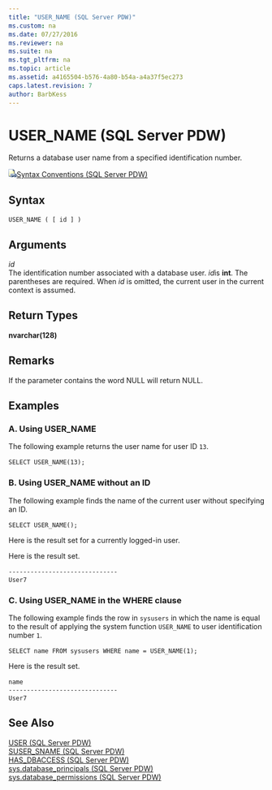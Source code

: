 ```yaml
---
title: "USER_NAME (SQL Server PDW)"
ms.custom: na
ms.date: 07/27/2016
ms.reviewer: na
ms.suite: na
ms.tgt_pltfrm: na
ms.topic: article
ms.assetid: a4165504-b576-4a80-b54a-a4a37f5ec273
caps.latest.revision: 7
author: BarbKess
---
```

# USER_NAME (SQL Server PDW)
Returns a database user name from a specified identification number.  
  
![Topic link icon](../sqlpdw/media/Topic_Link.gif "Topic_Link")[Syntax Conventions &#40;SQL Server PDW&#41;](../sqlpdw/syntax-conventions-sql-server-pdw.md)  
  
## Syntax  
  
```  
USER_NAME ( [ id ] )  
```  
  
## Arguments  
*id*  
The identification number associated with a database user. *id*is **int**. The parentheses are required. When *id* is omitted, the current user in the current context is assumed.  
  
## Return Types  
**nvarchar(128)**  
  
## Remarks  
If the parameter contains the word NULL will return NULL.  
  
## Examples  
  
### A. Using USER_NAME  
The following example returns the user name for user ID `13`.  
  
```  
SELECT USER_NAME(13);  
```  
  
### B. Using USER_NAME without an ID  
The following example finds the name of the current user without specifying an ID.  
  
```  
SELECT USER_NAME();  
```  
  
Here is the result set for a currently logged-in user.  
  
Here is the result set.  
  
```  
------------------------------   
User7  
```  
  
### C. Using USER_NAME in the WHERE clause  
The following example finds the row in `sysusers` in which the name is equal to the result of applying the system function `USER_NAME` to user identification number `1`.  
  
```  
SELECT name FROM sysusers WHERE name = USER_NAME(1);  
```  
  
Here is the result set.  
  
```  
name                             
------------------------------   
User7  
```  
  
## See Also  
[USER &#40;SQL Server PDW&#41;](../sqlpdw/user-sql-server-pdw.md)  
[SUSER_SNAME &#40;SQL Server PDW&#41;](../sqlpdw/suser-sname-sql-server-pdw.md)  
[HAS_DBACCESS &#40;SQL Server PDW&#41;](../sqlpdw/has-dbaccess-sql-server-pdw.md)  
[sys.database_principals &#40;SQL Server PDW&#41;](../sqlpdw/sys-database-principals-sql-server-pdw.md)  
[sys.database_permissions &#40;SQL Server PDW&#41;](../sqlpdw/sys-database-permissions-sql-server-pdw.md)  
  
